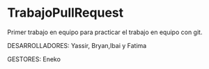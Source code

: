 # TrabajoPullRequest
Primer trabajo en equipo para practicar el trabajo en equipo con git.

DESARROLLADORES:
Yassir, Bryan,Ibai y Fatima

GESTORES:
Eneko
